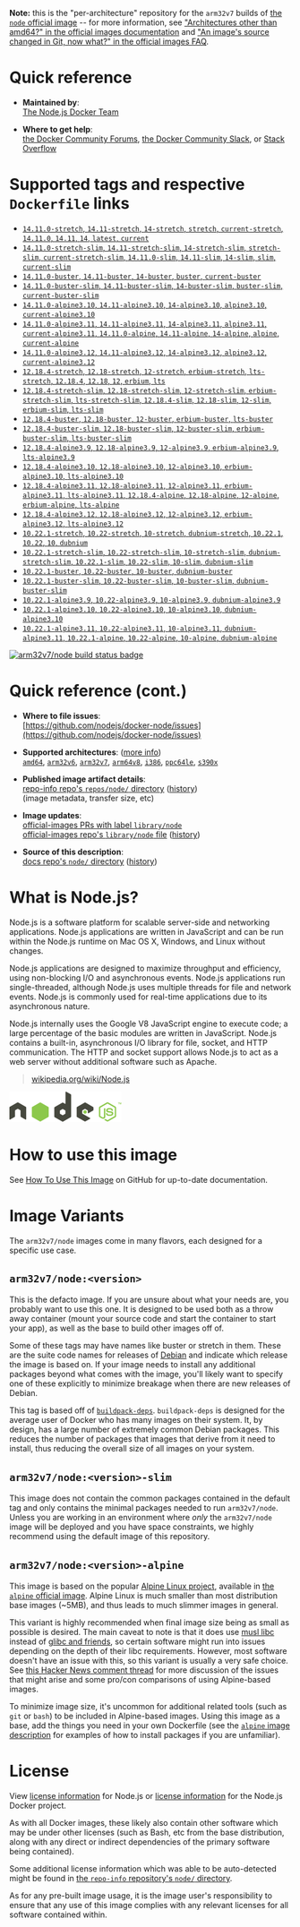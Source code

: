 <!--

********************************************************************************

WARNING:

    DO NOT EDIT "node/README.md"

    IT IS AUTO-GENERATED

    (from the other files in "node/" combined with a set of templates)

********************************************************************************

-->

**Note:** this is the "per-architecture" repository for the `arm32v7` builds of [the `node` official image](https://hub.docker.com/_/node) -- for more information, see ["Architectures other than amd64?" in the official images documentation](https://github.com/docker-library/official-images#architectures-other-than-amd64) and ["An image's source changed in Git, now what?" in the official images FAQ](https://github.com/docker-library/faq#an-images-source-changed-in-git-now-what).

# Quick reference

-	**Maintained by**:  
	[The Node.js Docker Team](https://github.com/nodejs/docker-node)

-	**Where to get help**:  
	[the Docker Community Forums](https://forums.docker.com/), [the Docker Community Slack](https://dockr.ly/slack), or [Stack Overflow](https://stackoverflow.com/search?tab=newest&q=docker)

# Supported tags and respective `Dockerfile` links

-	[`14.11.0-stretch`, `14.11-stretch`, `14-stretch`, `stretch`, `current-stretch`, `14.11.0`, `14.11`, `14`, `latest`, `current`](https://github.com/nodejs/docker-node/blob/c7bc3b9da1b534cc66021f7606af7e5b72f5ed11/14/stretch/Dockerfile)
-	[`14.11.0-stretch-slim`, `14.11-stretch-slim`, `14-stretch-slim`, `stretch-slim`, `current-stretch-slim`, `14.11.0-slim`, `14.11-slim`, `14-slim`, `slim`, `current-slim`](https://github.com/nodejs/docker-node/blob/c7bc3b9da1b534cc66021f7606af7e5b72f5ed11/14/stretch-slim/Dockerfile)
-	[`14.11.0-buster`, `14.11-buster`, `14-buster`, `buster`, `current-buster`](https://github.com/nodejs/docker-node/blob/c7bc3b9da1b534cc66021f7606af7e5b72f5ed11/14/buster/Dockerfile)
-	[`14.11.0-buster-slim`, `14.11-buster-slim`, `14-buster-slim`, `buster-slim`, `current-buster-slim`](https://github.com/nodejs/docker-node/blob/c7bc3b9da1b534cc66021f7606af7e5b72f5ed11/14/buster-slim/Dockerfile)
-	[`14.11.0-alpine3.10`, `14.11-alpine3.10`, `14-alpine3.10`, `alpine3.10`, `current-alpine3.10`](https://github.com/nodejs/docker-node/blob/c7bc3b9da1b534cc66021f7606af7e5b72f5ed11/14/alpine3.10/Dockerfile)
-	[`14.11.0-alpine3.11`, `14.11-alpine3.11`, `14-alpine3.11`, `alpine3.11`, `current-alpine3.11`, `14.11.0-alpine`, `14.11-alpine`, `14-alpine`, `alpine`, `current-alpine`](https://github.com/nodejs/docker-node/blob/c7bc3b9da1b534cc66021f7606af7e5b72f5ed11/14/alpine3.11/Dockerfile)
-	[`14.11.0-alpine3.12`, `14.11-alpine3.12`, `14-alpine3.12`, `alpine3.12`, `current-alpine3.12`](https://github.com/nodejs/docker-node/blob/c7bc3b9da1b534cc66021f7606af7e5b72f5ed11/14/alpine3.12/Dockerfile)
-	[`12.18.4-stretch`, `12.18-stretch`, `12-stretch`, `erbium-stretch`, `lts-stretch`, `12.18.4`, `12.18`, `12`, `erbium`, `lts`](https://github.com/nodejs/docker-node/blob/de78cda8d04c7c3a5c45302dcce22d5ea258f7ef/12/stretch/Dockerfile)
-	[`12.18.4-stretch-slim`, `12.18-stretch-slim`, `12-stretch-slim`, `erbium-stretch-slim`, `lts-stretch-slim`, `12.18.4-slim`, `12.18-slim`, `12-slim`, `erbium-slim`, `lts-slim`](https://github.com/nodejs/docker-node/blob/de78cda8d04c7c3a5c45302dcce22d5ea258f7ef/12/stretch-slim/Dockerfile)
-	[`12.18.4-buster`, `12.18-buster`, `12-buster`, `erbium-buster`, `lts-buster`](https://github.com/nodejs/docker-node/blob/de78cda8d04c7c3a5c45302dcce22d5ea258f7ef/12/buster/Dockerfile)
-	[`12.18.4-buster-slim`, `12.18-buster-slim`, `12-buster-slim`, `erbium-buster-slim`, `lts-buster-slim`](https://github.com/nodejs/docker-node/blob/de78cda8d04c7c3a5c45302dcce22d5ea258f7ef/12/buster-slim/Dockerfile)
-	[`12.18.4-alpine3.9`, `12.18-alpine3.9`, `12-alpine3.9`, `erbium-alpine3.9`, `lts-alpine3.9`](https://github.com/nodejs/docker-node/blob/de78cda8d04c7c3a5c45302dcce22d5ea258f7ef/12/alpine3.9/Dockerfile)
-	[`12.18.4-alpine3.10`, `12.18-alpine3.10`, `12-alpine3.10`, `erbium-alpine3.10`, `lts-alpine3.10`](https://github.com/nodejs/docker-node/blob/de78cda8d04c7c3a5c45302dcce22d5ea258f7ef/12/alpine3.10/Dockerfile)
-	[`12.18.4-alpine3.11`, `12.18-alpine3.11`, `12-alpine3.11`, `erbium-alpine3.11`, `lts-alpine3.11`, `12.18.4-alpine`, `12.18-alpine`, `12-alpine`, `erbium-alpine`, `lts-alpine`](https://github.com/nodejs/docker-node/blob/de78cda8d04c7c3a5c45302dcce22d5ea258f7ef/12/alpine3.11/Dockerfile)
-	[`12.18.4-alpine3.12`, `12.18-alpine3.12`, `12-alpine3.12`, `erbium-alpine3.12`, `lts-alpine3.12`](https://github.com/nodejs/docker-node/blob/de78cda8d04c7c3a5c45302dcce22d5ea258f7ef/12/alpine3.12/Dockerfile)
-	[`10.22.1-stretch`, `10.22-stretch`, `10-stretch`, `dubnium-stretch`, `10.22.1`, `10.22`, `10`, `dubnium`](https://github.com/nodejs/docker-node/blob/140d3e49b9dce8532cfc06108f586802ca4be5f5/10/stretch/Dockerfile)
-	[`10.22.1-stretch-slim`, `10.22-stretch-slim`, `10-stretch-slim`, `dubnium-stretch-slim`, `10.22.1-slim`, `10.22-slim`, `10-slim`, `dubnium-slim`](https://github.com/nodejs/docker-node/blob/140d3e49b9dce8532cfc06108f586802ca4be5f5/10/stretch-slim/Dockerfile)
-	[`10.22.1-buster`, `10.22-buster`, `10-buster`, `dubnium-buster`](https://github.com/nodejs/docker-node/blob/140d3e49b9dce8532cfc06108f586802ca4be5f5/10/buster/Dockerfile)
-	[`10.22.1-buster-slim`, `10.22-buster-slim`, `10-buster-slim`, `dubnium-buster-slim`](https://github.com/nodejs/docker-node/blob/140d3e49b9dce8532cfc06108f586802ca4be5f5/10/buster-slim/Dockerfile)
-	[`10.22.1-alpine3.9`, `10.22-alpine3.9`, `10-alpine3.9`, `dubnium-alpine3.9`](https://github.com/nodejs/docker-node/blob/140d3e49b9dce8532cfc06108f586802ca4be5f5/10/alpine3.9/Dockerfile)
-	[`10.22.1-alpine3.10`, `10.22-alpine3.10`, `10-alpine3.10`, `dubnium-alpine3.10`](https://github.com/nodejs/docker-node/blob/140d3e49b9dce8532cfc06108f586802ca4be5f5/10/alpine3.10/Dockerfile)
-	[`10.22.1-alpine3.11`, `10.22-alpine3.11`, `10-alpine3.11`, `dubnium-alpine3.11`, `10.22.1-alpine`, `10.22-alpine`, `10-alpine`, `dubnium-alpine`](https://github.com/nodejs/docker-node/blob/140d3e49b9dce8532cfc06108f586802ca4be5f5/10/alpine3.11/Dockerfile)

[![arm32v7/node build status badge](https://img.shields.io/jenkins/s/https/doi-janky.infosiftr.net/job/multiarch/job/arm32v7/job/node.svg?label=arm32v7/node%20%20build%20job)](https://doi-janky.infosiftr.net/job/multiarch/job/arm32v7/job/node/)

# Quick reference (cont.)

-	**Where to file issues**:  
	[https://github.com/nodejs/docker-node/issues](https://github.com/nodejs/docker-node/issues)

-	**Supported architectures**: ([more info](https://github.com/docker-library/official-images#architectures-other-than-amd64))  
	[`amd64`](https://hub.docker.com/r/amd64/node/), [`arm32v6`](https://hub.docker.com/r/arm32v6/node/), [`arm32v7`](https://hub.docker.com/r/arm32v7/node/), [`arm64v8`](https://hub.docker.com/r/arm64v8/node/), [`i386`](https://hub.docker.com/r/i386/node/), [`ppc64le`](https://hub.docker.com/r/ppc64le/node/), [`s390x`](https://hub.docker.com/r/s390x/node/)

-	**Published image artifact details**:  
	[repo-info repo's `repos/node/` directory](https://github.com/docker-library/repo-info/blob/master/repos/node) ([history](https://github.com/docker-library/repo-info/commits/master/repos/node))  
	(image metadata, transfer size, etc)

-	**Image updates**:  
	[official-images PRs with label `library/node`](https://github.com/docker-library/official-images/pulls?q=label%3Alibrary%2Fnode)  
	[official-images repo's `library/node` file](https://github.com/docker-library/official-images/blob/master/library/node) ([history](https://github.com/docker-library/official-images/commits/master/library/node))

-	**Source of this description**:  
	[docs repo's `node/` directory](https://github.com/docker-library/docs/tree/master/node) ([history](https://github.com/docker-library/docs/commits/master/node))

# What is Node.js?

Node.js is a software platform for scalable server-side and networking applications. Node.js applications are written in JavaScript and can be run within the Node.js runtime on Mac OS X, Windows, and Linux without changes.

Node.js applications are designed to maximize throughput and efficiency, using non-blocking I/O and asynchronous events. Node.js applications run single-threaded, although Node.js uses multiple threads for file and network events. Node.js is commonly used for real-time applications due to its asynchronous nature.

Node.js internally uses the Google V8 JavaScript engine to execute code; a large percentage of the basic modules are written in JavaScript. Node.js contains a built-in, asynchronous I/O library for file, socket, and HTTP communication. The HTTP and socket support allows Node.js to act as a web server without additional software such as Apache.

> [wikipedia.org/wiki/Node.js](https://en.wikipedia.org/wiki/Node.js)

![logo](https://raw.githubusercontent.com/docker-library/docs/01c12653951b2fe592c1f93a13b4e289ada0e3a1/node/logo.png)

# How to use this image

See [How To Use This Image](https://github.com/nodejs/docker-node/blob/master/README.md#how-to-use-this-image) on GitHub for up-to-date documentation.

# Image Variants

The `arm32v7/node` images come in many flavors, each designed for a specific use case.

## `arm32v7/node:<version>`

This is the defacto image. If you are unsure about what your needs are, you probably want to use this one. It is designed to be used both as a throw away container (mount your source code and start the container to start your app), as well as the base to build other images off of.

Some of these tags may have names like buster or stretch in them. These are the suite code names for releases of [Debian](https://wiki.debian.org/DebianReleases) and indicate which release the image is based on. If your image needs to install any additional packages beyond what comes with the image, you'll likely want to specify one of these explicitly to minimize breakage when there are new releases of Debian.

This tag is based off of [`buildpack-deps`](https://hub.docker.com/_/buildpack-deps/). `buildpack-deps` is designed for the average user of Docker who has many images on their system. It, by design, has a large number of extremely common Debian packages. This reduces the number of packages that images that derive from it need to install, thus reducing the overall size of all images on your system.

## `arm32v7/node:<version>-slim`

This image does not contain the common packages contained in the default tag and only contains the minimal packages needed to run `arm32v7/node`. Unless you are working in an environment where *only* the `arm32v7/node` image will be deployed and you have space constraints, we highly recommend using the default image of this repository.

## `arm32v7/node:<version>-alpine`

This image is based on the popular [Alpine Linux project](https://alpinelinux.org), available in [the `alpine` official image](https://hub.docker.com/_/alpine). Alpine Linux is much smaller than most distribution base images (~5MB), and thus leads to much slimmer images in general.

This variant is highly recommended when final image size being as small as possible is desired. The main caveat to note is that it does use [musl libc](https://musl.libc.org) instead of [glibc and friends](https://www.etalabs.net/compare_libcs.html), so certain software might run into issues depending on the depth of their libc requirements. However, most software doesn't have an issue with this, so this variant is usually a very safe choice. See [this Hacker News comment thread](https://news.ycombinator.com/item?id=10782897) for more discussion of the issues that might arise and some pro/con comparisons of using Alpine-based images.

To minimize image size, it's uncommon for additional related tools (such as `git` or `bash`) to be included in Alpine-based images. Using this image as a base, add the things you need in your own Dockerfile (see the [`alpine` image description](https://hub.docker.com/_/alpine/) for examples of how to install packages if you are unfamiliar).

# License

View [license information](https://github.com/nodejs/node/blob/master/LICENSE) for Node.js or [license information](https://github.com/nodejs/docker-node/blob/master/LICENSE) for the Node.js Docker project.

As with all Docker images, these likely also contain other software which may be under other licenses (such as Bash, etc from the base distribution, along with any direct or indirect dependencies of the primary software being contained).

Some additional license information which was able to be auto-detected might be found in [the `repo-info` repository's `node/` directory](https://github.com/docker-library/repo-info/tree/master/repos/node).

As for any pre-built image usage, it is the image user's responsibility to ensure that any use of this image complies with any relevant licenses for all software contained within.
